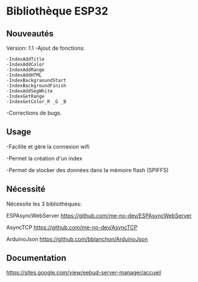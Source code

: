 # Bibliothèque ESP32

## Nouveautés
Version: 1.1
  -Ajout de fonctions:
  
    -IndexAddTitle
    -IndexAddColor
    -IndexAddRange
    -IndexAddHTML
    -IndexBackgraoundStart
    -IndexBackgroundFinish
    -IndexAddSegWhite
    -IndexGetRange
    -IndexGetColor_R _G _B
    
  -Corrections de bugs.


## Usage

-Facilite et gère la connexion wifi

-Permet la création d'un index

-Permet de stocker des données dans la mémoire flash (SPIFFS)


## Nécessité

Nécessite les 3 bibliothèques:

ESPAsyncWebServer
https://github.com/me-no-dev/ESPAsyncWebServer

AsyncTCP
https://github.com/me-no-dev/AsyncTCP

ArduinoJson
https://github.com/bblanchon/ArduinoJson


## Documentation

https://sites.google.com/view/eebud-server-manager/accueil

